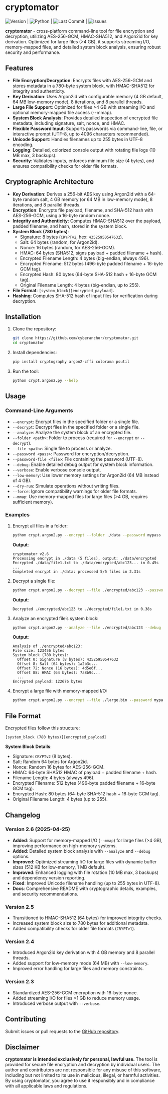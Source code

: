 # cryptomator

![Version](https://img.shields.io/badge/version-2.6-green) | ![Python](https://img.shields.io/badge/python-3.6%2B-green) | ![Last Commit](https://img.shields.io/github/last-commit/cyberanchor/cryptomator) | ![Issues](https://img.shields.io/github/issues/cyberanchor/cryptomator)

**cryptomator** - cross-platform command-line tool for file encryption and decryption, utilizing AES-256-GCM, HMAC-SHA512, and Argon2id for key derivation.
Optimized for large files (>4 GB), it supports streaming I/O, memory-mapped files, and detailed system block analysis, ensuring robust security and performance.

## Features
- **File Encryption/Decryption**: Encrypts files with AES-256-GCM and stores metadata in a 780-byte system block, with HMAC-SHA512 for integrity and authenticity.
- **Key Derivation**: Uses Argon2id with configurable memory (4 GB default, 64 MB low-memory mode), 8 iterations, and 8 parallel threads.
- **Large File Support**: Optimized for files >4 GB with streaming I/O and optional memory-mapped file access (--mmap).
- **System Block Analysis**: Provides detailed inspection of encrypted file metadata, including signature, salt, nonce, and HMAC.
- **Flexible Password Input**: Supports passwords via command-line, file, or interactive prompt (UTF-8, up to 4096 characters recommended).
- **Unicode Support**: Handles filenames up to 255 bytes in UTF-8 encoding.
- **Logging**: Detailed, colorized console output with rotating file logs (10 MB max, 3 backups).
- **Security**: Validates inputs, enforces minimum file size (4 bytes), and ensures compatibility checks for older file formats.

## Cryptographic Architecture
- **Key Derivation**: Derives a 256-bit AES key using Argon2id with a 64-byte random salt, 4 GB memory (or 64 MB in low-memory mode), 8 iterations, and 8 parallel threads.
- **Encryption**: Encrypts file payload, filename, and SHA-512 hash with AES-256-GCM, using a 16-byte random nonce.
- **Integrity and Authenticity**: Computes HMAC-SHA512 over the payload, padded filename, and hash, stored in the system block.
- **System Block (780 bytes)**:
  - Signature: 8 bytes (`CRYPTv2`, hex: `43525950547632`).
  - Salt: 64 bytes (random, for Argon2id).
  - Nonce: 16 bytes (random, for AES-256-GCM).
  - HMAC: 64 bytes (SHA512, signs payload + padded filename + hash).
  - Encrypted Filename Length: 4 bytes (big-endian, always 496).
  - Encrypted Filename: 512 bytes (496-byte padded filename + 16-byte GCM tag).
  - Encrypted Hash: 80 bytes (64-byte SHA-512 hash + 16-byte GCM tag).
  - Original Filename Length: 4 bytes (big-endian, up to 255).
- **File Format**: `[system_block][encrypted_payload]`.
- **Hashing**: Computes SHA-512 hash of input files for verification during decryption.

## Installation
1. Clone the repository:
   ```bash
   git clone https://github.com/cyberanchor/cryptomator.git
   cd cryptomator
   ```
2. Install dependencies:
   ```bash
   pip install cryptography argon2-cffi colorama psutil
   ```
3. Run the tool:
   ```bash
   python crypt.argon2.py --help
   ```

## Usage
### Command-Line Arguments
- `--encrypt`: Encrypt files in the specified folder or a single file.
- `--decrypt`: Decrypt files in the specified folder or a single file.
- `--analyze`: Analyze the system block of an encrypted file.
- `--folder <path>`: Folder to process (required for `--encrypt` or `--decrypt`).
- `--file <path>`: Single file to process or analyze.
- `--password <pass>`: Password for encryption/decryption.
- `--password-file <file>`: File containing the password (UTF-8).
- `--debug`: Enable detailed debug output for system block information.
- `--verbose`: Enable verbose console output.
- `--low-memory`: Use lower memory settings for Argon2id (64 MB instead of 4 GB).
- `--dry-run`: Simulate operations without writing files.
- `--force`: Ignore compatibility warnings for older file formats.
- `--mmap`: Use memory-mapped files for large files (>4 GB, requires sufficient memory).

### Examples
1. Encrypt all files in a folder:
   ```bash
   python crypt.argon2.py --encrypt --folder ./data --password mypass --verbose
   ```
   **Output**:
   ```
   cryptomator v2.6
   Processing encrypt in ./data (5 files), output: ./data/encrypted
   Encrypted ./data/file1.txt to ./data/encrypted/abc123... in 0.45s
   ...
   Completed encrypt in ./data: processed 5/5 files in 2.31s
   ```

2. Decrypt a single file:
   ```bash
   python crypt.argon2.py --decrypt --file ./encrypted/abc123 --password-file ./pass.txt
   ```
   **Output**:
   ```
   Decrypted ./encrypted/abc123 to ./decrypted/file1.txt in 0.38s
   ```

3. Analyze an encrypted file’s system block:
   ```bash
   python crypt.argon2.py --analyze --file ./encrypted/abc123 --debug
   ```
   **Output**:
   ```
   Analysis of ./encrypted/abc123:
   File size: 123456 bytes
   System block (780 bytes):
     Offset 0: Signature (8 bytes): 43525950547632
     Offset 8: Salt (64 bytes): 1a2b3c...
     Offset 72: Nonce (16 bytes): 4d5e6f...
     Offset 88: HMAC (64 bytes): 7a8b9c...
     ...
   Encrypted payload: 122676 bytes
   ```

4. Encrypt a large file with memory-mapped I/O:
   ```bash
   python crypt.argon2.py --encrypt --file ./large.bin --password mypass --mmap
   ```

## File Format
Encrypted files follow this structure:
```
[system_block (780 bytes)][encrypted_payload]
```
**System Block Details**:
- Signature: `CRYPTv2` (8 bytes).
- Salt: Random 64 bytes for Argon2id.
- Nonce: Random 16 bytes for AES-256-GCM.
- HMAC: 64-byte SHA512 HMAC of payload + padded filename + hash.
- Filename Length: 4 bytes (always 496).
- Encrypted Filename: 512 bytes (496-byte padded filename + 16-byte GCM tag).
- Encrypted Hash: 80 bytes (64-byte SHA-512 hash + 16-byte GCM tag).
- Original Filename Length: 4 bytes (up to 255).

## Changelog
### Version 2.6 (2025-04-25)
- **Added**: Support for memory-mapped I/O (`--mmap`) for large files (>4 GB), improving performance on high-memory systems.
- **Added**: Detailed system block analysis with `--analyze` and `--debug` options.
- **Improved**: Optimized streaming I/O for large files with dynamic buffer sizes (512 KB for low-memory, 1 MB default).
- **Improved**: Enhanced logging with file rotation (10 MB max, 3 backups) and dependency version reporting.
- **Fixed**: Improved Unicode filename handling (up to 255 bytes in UTF-8).
- **Docs**: Comprehensive README with cryptographic details, examples, and security recommendations.

### Version 2.5
- Transitioned to HMAC-SHA512 (64 bytes) for improved integrity checks.
- Increased system block size to 780 bytes for additional metadata.
- Added compatibility checks for older file formats (`CRYPTv1`).

### Version 2.4
- Introduced Argon2id key derivation with 4 GB memory and 8 parallel threads.
- Added support for low-memory mode (64 MB) with `--low-memory`.
- Improved error handling for large files and memory constraints.

### Version 2.3
- Standardized AES-256-GCM encryption with 16-byte nonce.
- Added streaming I/O for files >1 GB to reduce memory usage.
- Introduced verbose output with `--verbose`.

## Contributing
Submit issues or pull requests to the [GitHub repository](https://github.com/cyberanchor/cryptomator).

## Disclaimer
**cryptomator is intended exclusively for personal, lawful use.** The tool is provided for secure file encryption and decryption by individual users. The author and contributors are not responsible for any misuse of this software, including but not limited to its use in malicious, illegal, or harmful activities. By using cryptomator, you agree to use it responsibly and in compliance with all applicable laws and regulations.
